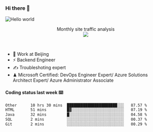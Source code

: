 ### Hi there 👋

<img src="https://raw.githubusercontent.com/sagar-viradiya/sagar-viradiya/master/resources/banner.png" alt="Hello world">
<p align="center"> 
 Monthly site traffic analysis <br/>
  <img src="https://profile-counter.glitch.me/youszoe/count.svg" />
</p>
<br/>

- 🍻 Work at Beijing 
- ⚡ Backend Engineer
- ✍️ Troubleshoting expert
- ♟  Microsoft Certified: DevOps Engineer Expert/ Azure Solutions Architect Expert/ Azure Administrator Associate

#### Coding status last week ⌨️

<!--START_SECTION:waka-->

```txt
Other      10 hrs 30 mins  ██████████████████████░░░   87.57 %
HTML       51 mins         █▓░░░░░░░░░░░░░░░░░░░░░░░   07.19 %
Java       32 mins         █░░░░░░░░░░░░░░░░░░░░░░░░   04.58 %
SQL        2 mins          ░░░░░░░░░░░░░░░░░░░░░░░░░   00.37 %
Git        2 mins          ░░░░░░░░░░░░░░░░░░░░░░░░░   00.29 %
```

<!--END_SECTION:waka-->

<br/>
<center><img src="http://ghchart.rshah.org/409ba5/yousazoe" alt="" /></center>


